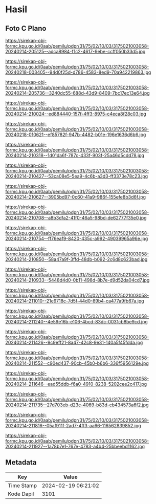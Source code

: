 # Hasil

## Foto C Plano

https://sirekap-obj-formc.kpu.go.id/0aab/pemilu/pdpr/31/75/02/10/03/3175021003058-20240214-205125--adca8984-f1c2-4617-9ebe-ccff050b33d5.jpg

https://sirekap-obj-formc.kpu.go.id/0aab/pemilu/pdpr/31/75/02/10/03/3175021003058-20240218-003405--94d0f25d-d786-4583-8ed9-70a942219863.jpg

https://sirekap-obj-formc.kpu.go.id/0aab/pemilu/pdpr/31/75/02/10/03/3175021003058-20240214-205736--3240dc55-688d-43d9-8409-7bc17ec13e64.jpg

https://sirekap-obj-formc.kpu.go.id/0aab/pemilu/pdpr/31/75/02/10/03/3175021003058-20240214-210024--ed884440-157f-4ff3-8975-c4eca8f28c03.jpg

https://sirekap-obj-formc.kpu.go.id/0aab/pemilu/pdpr/31/75/02/10/03/3175021003058-20240218-010621--ef85782f-947b-4482-b01e-196e1636d6b6.jpg

https://sirekap-obj-formc.kpu.go.id/0aab/pemilu/pdpr/31/75/02/10/03/3175021003058-20240214-210318--1d01da6f-787c-433f-903f-25a46d5cdd78.jpg

https://sirekap-obj-formc.kpu.go.id/0aab/pemilu/pdpr/31/75/02/10/03/3175021003058-20240214-210427--53ca08e5-5ea9-4c6b-a3d3-ff3373e78c23.jpg

https://sirekap-obj-formc.kpu.go.id/0aab/pemilu/pdpr/31/75/02/10/03/3175021003058-20240214-210627--3905bd97-0c60-41a9-986f-155efe8b3d6f.jpg

https://sirekap-obj-formc.kpu.go.id/0aab/pemilu/pdpr/31/75/02/10/03/3175021003058-20240214-210708--a8b3dfa2-41f0-46a5-98bd-de62777f35e0.jpg

https://sirekap-obj-formc.kpu.go.id/0aab/pemilu/pdpr/31/75/02/10/03/3175021003058-20240214-210754--ff76eaf9-8420-435c-a992-49039965a96e.jpg

https://sirekap-obj-formc.kpu.go.id/0aab/pemilu/pdpr/31/75/02/10/03/3175021003058-20240214-210850--58a47a9f-3ffd-48db-b092-2c6d8c623bad.jpg

https://sirekap-obj-formc.kpu.go.id/0aab/pemilu/pdpr/31/75/02/10/03/3175021003058-20240214-210933--5448d4d0-0b11-498d-8b7e-d9d52da04cd7.jpg

https://sirekap-obj-formc.kpu.go.id/0aab/pemilu/pdpr/31/75/02/10/03/3175021003058-20240214-211010--21e9718c-7d5f-44d0-89b4-ca477a9fb67a.jpg

https://sirekap-obj-formc.kpu.go.id/0aab/pemilu/pdpr/31/75/02/10/03/3175021003058-20240214-211240--4e59e16b-e106-4bcd-83dc-0031cb8be9cd.jpg

https://sirekap-obj-formc.kpu.go.id/0aab/pemilu/pdpr/31/75/02/10/03/3175021003058-20240214-211426--9c9eff21-8a47-42c8-9e31-140a5f45fdda.jpg

https://sirekap-obj-formc.kpu.go.id/0aab/pemilu/pdpr/31/75/02/10/03/3175021003058-20240214-211552--c90ed437-90cb-45b0-b6b6-336f5956129e.jpg

https://sirekap-obj-formc.kpu.go.id/0aab/pemilu/pdpr/31/75/02/10/03/3175021003058-20240214-211646--ead55ddb-f6a0-4910-8238-5202cee2c417.jpg

https://sirekap-obj-formc.kpu.go.id/0aab/pemilu/pdpr/31/75/02/10/03/3175021003058-20240214-211735--27d703eb-d23c-4069-b83d-cb434573a6f2.jpg

https://sirekap-obj-formc.kpu.go.id/0aab/pemilu/pdpr/31/75/02/10/03/3175021003058-20240214-211816--05af911f-2ad7-4ff3-aa66-116562839852.jpg

https://sirekap-obj-formc.kpu.go.id/0aab/pemilu/pdpr/31/75/02/10/03/3175021003058-20240214-211927--1a78b7e1-767e-4783-a4b4-25bbeebd1162.jpg


## Metadata

| Key        | Value               |
| ---------- | ------------------- |
| Time Stamp | 2024-02-19 06:21:02 |
| Kode Dapil | 3101                |



